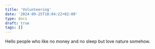 ```yaml
---
title: 'Volunteering'
date: '2024-09-25T18:04:22+02:00'
type: docs
draft: true
tags: []
---
```



Hello people who like no money and no sleep but love nature somehow. 
